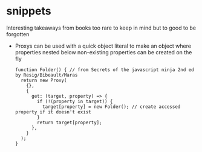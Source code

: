 # snippets
Interesting takeaways from books too rare to keep in mind but to good to be forgotten

- Proxys can be used with a quick object literal to make an object where properties nested below non-existing properties can be created on the fly

      function Folder() { // from Secrets of the javascript ninja 2nd ed by Resig/Bibeault/Maras
        return new Proxy(
          {},
          {
            get: (target, property) => {
              if (!(property in target)) {
                target[property] = new Folder(); // create accessed property if it doesn't exist
              }
              return target[property];
            },
          }
        );
      }
